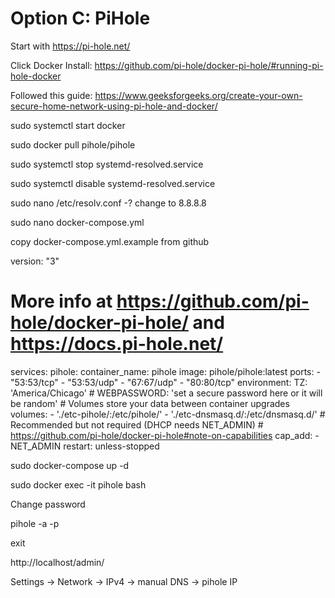 # Option C: PiHole

Start with https://pi-hole.net/

Click Docker Install: https://github.com/pi-hole/docker-pi-hole/#running-pi-hole-docker

Followed this guide: https://www.geeksforgeeks.org/create-your-own-secure-home-network-using-pi-hole-and-docker/

sudo systemctl start docker

sudo docker pull pihole/pihole

sudo systemctl stop systemd-resolved.service

sudo systemctl disable systemd-resolved.service 

sudo nano /etc/resolv.conf -? change to 8.8.8.8

sudo nano docker-compose.yml

copy docker-compose.yml.example from github

version: "3"

# More info at https://github.com/pi-hole/docker-pi-hole/ and https://docs.pi-hole.net/
services:
  pihole:
    container_name: pihole
    image: pihole/pihole:latest
    ports:
      - "53:53/tcp"
      - "53:53/udp"
      - "67:67/udp"
      - "80:80/tcp"
    environment:
      TZ: 'America/Chicago'
      # WEBPASSWORD: 'set a secure password here or it will be random'
    # Volumes store your data between container upgrades
    volumes:
      - './etc-pihole/:/etc/pihole/'
      - './etc-dnsmasq.d/:/etc/dnsmasq.d/'
    # Recommended but not required (DHCP needs NET_ADMIN)
    #   https://github.com/pi-hole/docker-pi-hole#note-on-capabilities
    cap_add:
      - NET_ADMIN
    restart: unless-stopped

sudo docker-compose up -d

sudo docker exec -it pihole bash

Change password

pihole -a -p

exit

http://localhost/admin/

Settings -> Network -> IPv4 -> manual DNS -> pihole IP

